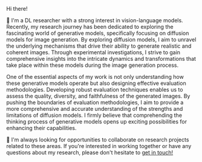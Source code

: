 
Hi there!

:herb: I'm a DL researcher with a strong interest in vision-language models. Recently, my research journey has been dedicated to exploring the fascinating world of generative models, specifically focusing on diffusion models for image generation. By exploring diffusion models, I aim to unravel the underlying mechanisms that drive their ability to generate realistic and coherent images. Through experimental investigations, I strive to gain comprehensive insights into the intricate dynamics and transformations that take place within these models during the image generation process.

One of the essential aspects of my work is not only understanding how these generative models operate but also designing effective evaluation methodologies. Developing robust evaluation techniques enables us to assess the quality, diversity, and faithfulness of the generated images. By pushing the boundaries of evaluation methodologies, I aim to provide a more comprehensive and accurate understanding of the strengths and limitations of diffusion models. I firmly believe that comprehending the thinking process of generative models opens up exciting possibilities for enhancing their capabilities. 

:notebook: I'm always looking for opportunities to collaborate on research projects related to these areas. If you're interested in working together or have any questions about my research, please don't hesitate to [get in touch!](khoshnoodi.ma@gmail.com)

<!---
[![GitHub Streak](https://github-readme-streak-stats.herokuapp.com?user=Arenaa&theme=dark&card_width=450)](https://git.io/streak-stats)


Arenaa/Arenaa is a ✨ special ✨ repository because its `README.md` (this file) appears on your GitHub profile.
You can click the Preview link to take a look at your changes.
--->
